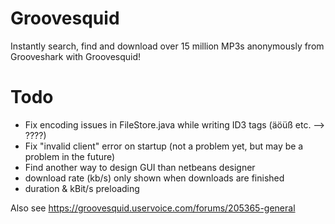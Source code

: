 Groovesquid
===========

Instantly search, find and download over 15 million MP3s anonymously from Grooveshark with Groovesquid!

Todo
===========
* Fix encoding issues in FileStore.java while writing ID3 tags (äöüß etc. --> ????)
* Fix "invalid client" error on startup (not a problem yet, but may be a problem in the future)
* Find another way to design GUI than netbeans designer
* download rate (kb/s) only shown when downloads are finished
* duration & kBit/s preloading

Also see https://groovesquid.uservoice.com/forums/205365-general